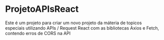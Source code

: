 # ProjetoAPIsReact
Este é um projeto para criar um novo projeto da máteria de topicos especiais utilizando APIs / Request React com as bibliotecas Axios e Fetch, contendo erros de CORS na API
